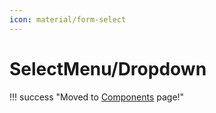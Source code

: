 ```yaml
---
icon: material/form-select
---
```


# SelectMenu/Dropdown

!!! success "Moved to [Components](../advanced-stuff/components.md#select-menu) page!"